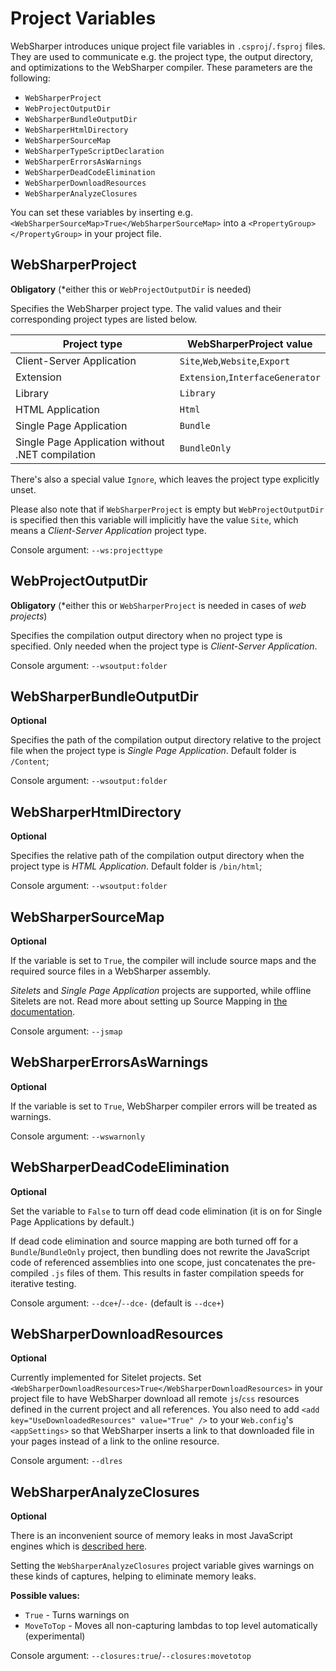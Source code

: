 # Project Variables

WebSharper introduces unique project file variables in `.csproj`/`.fsproj` files. They are used to
communicate e.g. the project type, the output directory, and optimizations to the WebSharper
compiler. These parameters are the following:

* `WebSharperProject`
* `WebProjectOutputDir`
* `WebSharperBundleOutputDir`
* `WebSharperHtmlDirectory`
* `WebSharperSourceMap`
* `WebSharperTypeScriptDeclaration`
* `WebSharperErrorsAsWarnings`
* `WebSharperDeadCodeElimination`
* `WebSharperDownloadResources`
* `WebSharperAnalyzeClosures`

You can set these variables by inserting e.g. `<WebSharperSourceMap>True</WebSharperSourceMap>` into a
`<PropertyGroup></PropertyGroup>` in your project file.

## WebSharperProject

**Obligatory** (\*either this or `WebProjectOutputDir` is needed)

Specifies the WebSharper project type. The valid values and their corresponding project types
are listed below.

|Project type|WebSharperProject value|
|-|-|
|Client-Server Application|`Site`,`Web`,`Website`,`Export`|
|Extension|`Extension`,`InterfaceGenerator`|
|Library|`Library`|
|HTML Application|`Html`|
|Single Page Application|`Bundle`|
|Single Page Application without .NET compilation|`BundleOnly`|

There's also a special value `Ignore`, which leaves the project type explicitly unset.

Please also note that if `WebSharperProject` is empty but `WebProjectOutputDir` is specified
then this variable will implicitly have the value `Site`, which means a *Client-Server Application*
project type.

Console argument: `--ws:projecttype`

## WebProjectOutputDir

**Obligatory** (\*either this or `WebSharperProject` is needed in cases of _web projects_)

Specifies the compilation output directory when no project type is specified.
Only needed when the project type is *Client-Server Application*.

Console argument: `--wsoutput:folder`

## WebSharperBundleOutputDir

**Optional**

Specifies the path of the compilation output directory relative to the project file when
the project type is *Single Page Application*.
Default folder is `/Content`;

Console argument: `--wsoutput:folder`

## WebSharperHtmlDirectory

**Optional**

Specifies the relative path of the compilation output directory when the project
type is *HTML Application*.
Default folder is `/bin/html`;

Console argument: `--wsoutput:folder`

## WebSharperSourceMap

**Optional**

If the variable is set to `True`, the compiler will include source maps and the required source files
in a WebSharper assembly.

*Sitelets* and *Single Page Application* projects are supported, while offline Sitelets are not. Read more
about setting up Source Mapping in
[the documentation](https://github.com/intellifactory/websharper.docs/blob/master/SourceMapping.md).

Console argument: `--jsmap`

## WebSharperErrorsAsWarnings

**Optional**

If the variable is set to `True`, WebSharper compiler errors will be treated as warnings.

Console argument: `--wswarnonly`

## WebSharperDeadCodeElimination

**Optional**

Set the variable to `False` to turn off dead code elimination (it is on for Single Page Applications
by default.)

If dead code elimination and source mapping are both turned off for a `Bundle`/`BundleOnly` project,
then bundling does not rewrite the JavaScript code of referenced assemblies into one scope, just
concatenates the pre-compiled `.js` files of them. This results in faster compilation speeds for iterative testing.

Console argument: `--dce+`/`--dce-` (default is `--dce+`)

## WebSharperDownloadResources

**Optional**

Currently implemented for Sitelet projects. Set `<WebSharperDownloadResources>True</WebSharperDownloadResources>`
in your project file to have WebSharper download all remote `js`/`css` resources defined in the current project and all
references.
You also need to add `<add key="UseDownloadedResources" value="True" />` to your `Web.config`'s `<appSettings>`
so that WebSharper inserts a link to that downloaded file in your pages instead of a link to the online resource.

Console argument: `--dlres`

## WebSharperAnalyzeClosures

**Optional**

There is an inconvenient source of memory leaks in most JavaScript engines which is
[described here](http://point.davidglasser.net/2013/06/27/surprising-javascript-memory-leak.html).

Setting the `WebSharperAnalyzeClosures` project variable gives warnings on these kinds of captures,
helping to eliminate memory leaks.

**Possible values:**
* `True` - Turns warnings on
* `MoveToTop` - Moves all non-capturing lambdas to top level automatically (experimental)

Console argument: `--closures:true`/`--closures:movetotop`
